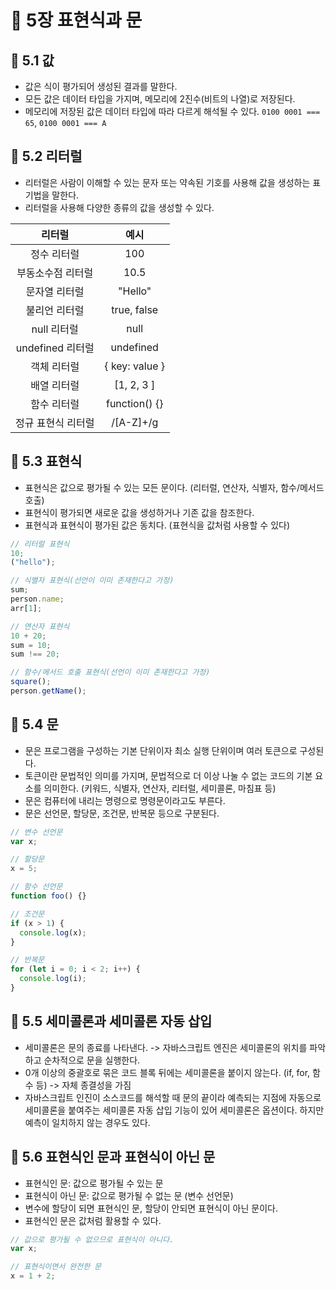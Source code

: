 # 📕 5장 표현식과 문

## 📝 5.1 값

- 값은 식이 평가되어 생성된 결과를 말한다.
- 모든 값은 데이터 타입을 가지며, 메모리에 2진수(비트의 나열)로 저장된다.
- 메모리에 저장된 값은 데이터 타입에 따라 다르게 해석될 수 있다. `0100 0001 === 65`, `0100 0001 === A`

## 📝 5.2 리터럴

- 리터럴은 사람이 이해할 수 있는 문자 또는 약속된 기호를 사용해 값을 생성하는 표기법을 말한다.
- 리터럴을 사용해 다양한 종류의 값을 생성할 수 있다.

|       리터럴       |      예시      |
| :----------------: | :------------: |
|    정수 리터럴     |      100       |
| 부동소수점 리터럴  |      10.5      |
|   문자열 리터럴    |    "Hello"     |
|   불리언 리터럴    |  true, false   |
|    null 리터럴     |      null      |
|  undefined 리터럴  |   undefined    |
|    객체 리터럴     | { key: value } |
|    배열 리터럴     |   [1, 2, 3 ]   |
|    함수 리터럴     | function() {}  |
| 정규 표현식 리터럴 |   /[A-Z]+/g    |

## 📝 5.3 표현식

- 표현식은 값으로 평가될 수 있는 모든 문이다. (리터럴, 연산자, 식별자, 함수/메서드 호출)
- 표현식이 평가되면 새로운 값을 생성하거나 기존 값을 참조한다.
- 표현식과 표현식이 평가된 값은 동치다. (표현식을 값처럼 사용할 수 있다)

```js
// 리터럴 표현식
10;
("hello");

// 식별자 표현식(선언이 이미 존재한다고 가정)
sum;
person.name;
arr[1];

// 연산자 표현식
10 + 20;
sum = 10;
sum !== 20;

// 함수/메서드 호출 표현식(선언이 이미 존재한다고 가정)
square();
person.getName();
```

## 📝 5.4 문

- 문은 프로그램을 구성하는 기본 단위이자 최소 실행 단위이며 여러 토큰으로 구성된다.
- 토큰이란 문법적인 의미를 가지며, 문법적으로 더 이상 나눌 수 없는 코드의 기본 요소를 의미한다. (키워드, 식별자, 연산자, 리터럴, 세미콜론, 마침표 등)
- 문은 컴퓨터에 내리는 명령으로 명령문이라고도 부른다.
- 문은 선언문, 할당문, 조건문, 반복문 등으로 구분된다.

```js
// 변수 선언문
var x;

// 할당문
x = 5;

// 함수 선언문
function foo() {}

// 조건문
if (x > 1) {
  console.log(x);
}

// 반복문
for (let i = 0; i < 2; i++) {
  console.log(i);
}
```

## 📝 5.5 세미콜론과 세미콜론 자동 삽입

- 세미콜론은 문의 종료를 나타낸다. -> 자바스크립트 엔진은 세미콜론의 위치를 파악하고 순차적으로 문을 실행한다.
- 0개 이상의 중괄호로 묶은 코드 블록 뒤에는 세미콜론을 붙이지 않는다. (if, for, 함수 등) -> 자체 종결성을 가짐
- 자바스크립트 인진이 소스코드를 해석할 때 문의 끝이라 예측되는 지점에 자동으로 세미콜론을 붙여주는 세미콜론 자동 삽입 기능이 있어 세미콜론은 옵션이다. 하지만 예측이 일치하지 않는 경우도 있다.

## 📝 5.6 표현식인 문과 표현식이 아닌 문

- 표현식인 문: 값으로 평가될 수 있는 문
- 표현식이 아닌 문: 값으로 평가될 수 없는 문 (변수 선언문)
- 변수에 할당이 되면 표현식인 문, 할당이 안되면 표현식이 아닌 문이다.
- 표현식인 문은 값처럼 활용할 수 있다.

```js
// 값으로 평가될 수 없으므로 표현식이 아니다.
var x;

// 표현식이면서 완전한 문
x = 1 + 2;
```
